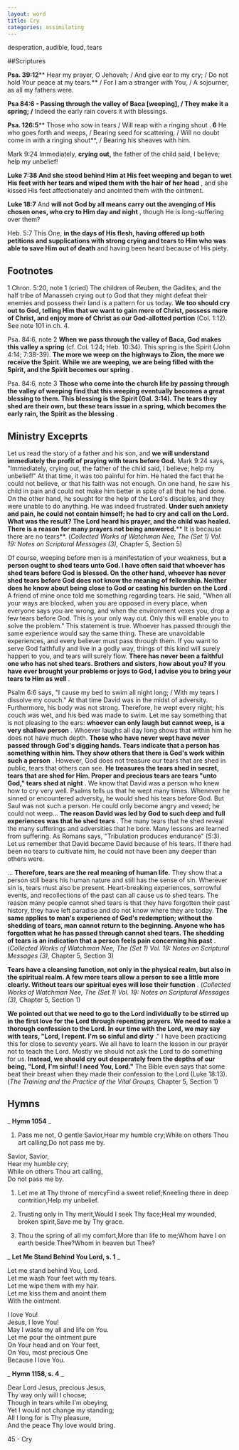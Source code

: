 ```yaml
---
layout: word
title: Cry
categories: assimilating
---
```


desperation, audible, loud, tears

##Scriptures

**Psa. 39:12**** Hear my prayer, O Jehovah; / And give ear to my cry; / Do not hold Your peace at my tears.** / For I am a stranger with You, / A sojourner, as all my fathers were.

**Psa 84:6 - Passing through the valley of Baca [weeping], / They make it a spring; /** Indeed the early rain covers it with blessings.

**Psa. 126:5**** Those who sow in tears / Will reap with a ringing shout **. 6** He who goes forth and weeps, / Bearing seed for scattering, / Will no doubt come in with a ringing shout**, / Bearing his sheaves with him.

Mark 9:24 Immediately, **crying out,** the father of the child said, I believe; help my unbelief!

**Luke 7:38 And she stood behind Him at His feet weeping and began to wet His feet with her tears and wiped them with the hair of her head** , and she kissed His feet affectionately and anointed them with the ointment.

**Luke 18:7** And **will not God by all means carry out the avenging of His chosen ones, who cry to Him day and night** , though He is long-suffering over them?

Heb. 5:7 This One, **in the days of His flesh, having offered up both petitions and supplications with strong crying and tears to Him who was able to save Him out of death** and having been heard because of His piety.

## Footnotes

1 Chron. 5:20, note 1 (cried) The children of Reuben, the Gadites, and the half tribe of Manasseh crying out to God that they might defeat their enemies and possess their land is a pattern for us today. **We too should cry out to God, telling Him that we want to gain more of Christ, possess more of Christ, and enjoy more of Christ as our God-allotted portion** (Col. 1:12). See note 101 in ch. 4.

Psa. 84:6, note 2 **When we pass through the valley of Baca, God makes this valley a spring** (cf. Col. 1:24; Heb. 10:34). This spring is the Spirit (John 4:14; 7:38-39). **The more we weep on the highways to Zion, the more we receive the Spirit. While we are weeping, we are being filled with the Spirit, and the Spirit becomes our spring** .

Psa. 84:6, note 3 **Those who come into the church life by passing through the valley of weeping find that this weeping eventually becomes a great blessing to them. This blessing is the Spirit (Gal. 3:14). The tears they shed are their own, but these tears issue in a spring, which becomes the early rain, the Spirit as the blessing** .

## Ministry Exceprts

Let us read the story of a father and his son, and **we will understand immediately the profit of praying with tears before God.** Mark 9:24 says, "Immediately, crying out, the father of the child said, I believe; help my unbelief!" At that time, it was too painful for him. He hated the fact that he could not believe, or that his faith was not enough. On one hand, he saw his child in pain and could not make him better in spite of all that he had done. On the other hand, he sought for the help of the Lord's disciples, and they were unable to do anything. He was indeed frustrated. **Under such anxiety and pain, he could not contain himself; he had to cry and call on the Lord. What was the result? The Lord heard his prayer, and the child was healed. There is a reason for many prayers not being answered.**** It is because there are no tears**. (_Collected Works of Watchman Nee, The (Set 1) Vol. 19: Notes on Scriptural Messages (3),_ Chapter 5, Section 5)

Of course, weeping before men is a manifestation of your weakness, but **a person ought to shed tears unto God. I have often said that whoever has shed tears before God is blessed. On the other hand, whoever has never shed tears before God does not know the meaning of fellowship. Neither does he know about being close to God or casting his burden on the Lord** . A friend of mine once told me something regarding tears. He said, "When all your ways are blocked, when you are opposed in every place, when everyone says you are wrong, and when the environment vexes you, drop a few tears before God. This is your only way out. Only this will enable you to solve the problem." This statement is true. Whoever has passed through the same experience would say the same thing. These are unavoidable experiences, and every believer must pass through them. If you want to serve God faithfully and live in a godly way, things of this kind will surely happen to you, and tears will surely flow. **There has never been a faithful one who has not shed tears. Brothers and sisters, how about you? If you have ever brought your problems or joys to God, I advise you to bring your tears to Him as well** .

Psalm 6:6 says, "I cause my bed to swim all night long; / With my tears I dissolve my couch." At that time David was in the midst of adversity. Furthermore, his body was not strong. Therefore, he wept every night; his couch was wet, and his bed was made to swim. Let me say something that is not pleasing to the ears: **whoever can only laugh but cannot weep, is a very shallow person** . Whoever laughs all day long shows that within him he does not have much depth. **Those who have never wept have never passed through God's digging hands. Tears indicate that a person has something within him. They show others that there is God's work within such a person** . However, God does not treasure our tears that are shed in public, tears that others can see. **He treasures the tears shed in secret, tears that are shed for Him. Proper and precious tears are tears "unto God," tears shed at night** . We know that David was a person who knew how to cry very well. Psalms tells us that he wept many times. Whenever he sinned or encountered adversity, he would shed his tears before God. But Saul was not such a person. He could only become angry and vexed; he could not weep… **The reason David was led by God to such deep and full experiences was that he shed tears** . The many tears that he shed reveal the many sufferings and adversities that he bore. Many lessons are learned from suffering. As Romans says, "Tribulation produces endurance" (5:3). Let us remember that David became David because of his tears. If there had been no tears to cultivate him, he could not have been any deeper than others were.

… **Therefore, tears are the real meaning of human life.** They show that a person still bears his human nature and still has the sense of sin. Wherever sin is, tears must also be present. Heart-breaking experiences, sorrowful events, and recollections of the past can all cause us to shed tears. The reason many people cannot shed tears is that they have forgotten their past history, they have left paradise and do not know where they are today. **The same applies to man's experience of God's redemption; without the shedding of tears, man cannot return to the beginning. Anyone who has forgotten what he has passed through cannot shed tears. The shedding of tears is an indication that a person feels pain concerning his past** . (_Collected Works of Watchman Nee, The (Set 1) Vol. 19: Notes on Scriptural Messages (3),_ Chapter 5, Section 3)

**Tears have a cleansing function, not only in the physical realm, but also in the spiritual realm. A few more tears allow a person to see a little more clearly. Without tears our spiritual eyes will lose their function** . (_Collected Works of Watchman Nee, The (Set 1) Vol. 19: Notes on Scriptural Messages (3),_ Chapter 5, Section 1)

**We pointed out that we need to go to the Lord individually to be stirred up in the first love for the Lord through repenting prayers. We need to make a thorough confession to the Lord. In our time with the Lord, we may say with tears, "Lord, I repent. I'm so sinful and dirty** ." I have been practicing this for close to seventy years. We all have to learn the lesson in our prayer not to teach the Lord. Mostly we should not ask the Lord to do something for us. **Instead, we should cry out desperately from the depths of our being, "Lord, I'm sinful! I need You, Lord."** The Bible even says that some beat their breast when they made their confession to the Lord (Luke 18:13). (_The Training and the Practice of the Vital Groups,_ Chapter 5, Section 1)

## Hymns

_ **Hymn 1054** _

1. Pass me not, O gentle Savior,Hear my humble cry;While on others Thou art calling,Do not pass me by.

Savior, Savior,  
Hear my humble cry;  
While on others Thou art calling,  
Do not pass me by.

1. Let me at Thy throne of mercyFind a sweet relief;Kneeling there in deep contrition,Help my unbelief.

1. Trusting only in Thy merit,Would I seek Thy face;Heal my wounded, broken spirit,Save me by Thy grace.

1. Thou the spring of all my comfort,More than life to me;Whom have I on earth beside Thee?Whom in heaven but Thee?

_ **Let Me Stand Behind You Lord, s. 1** _

Let me stand behind You, Lord.  
Let me wash Your feet with my tears.  
Let me wipe them with my hair.  
Let me kiss them and anoint them  
With the ointment.

I love You!  
Jesus, I love You!  
May I waste my all and life on You.  
Let me pour the ointment pure  
On Your head and on Your feet,  
On You, most precious One  
Because I love You.

_ **Hymn 1158, s. 4** _

Dear Lord Jesus, precious Jesus,  
Thy way only will I choose;  
Though in tears while I'm obeying,  
Yet I would not change my standing;  
All I long for is Thy pleasure,  
And the peace Thy love would bring.

45 - Cry
